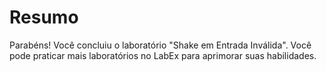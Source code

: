 # Resumo

Parabéns! Você concluiu o laboratório "Shake em Entrada Inválida". Você pode praticar mais laboratórios no LabEx para aprimorar suas habilidades.
